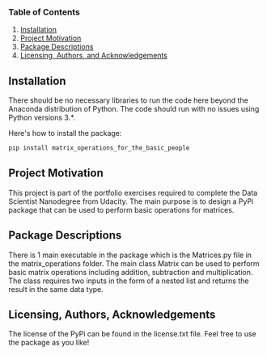 ### Table of Contents

1. [Installation](#installation)
2. [Project Motivation](#motivation)
3. [Package Descriptions](#files)
4. [Licensing, Authors, and Acknowledgements](#licensing)

## Installation <a name="installation"></a>

There should be no necessary libraries to run the code here beyond the Anaconda distribution of Python.  The code should run with no issues using Python versions 3.*.

Here's how to install the package:
   ```sh
   pip install matrix_operations_for_the_basic_people
   ```
## Project Motivation<a name="motivation"></a>

This project is part of the portfolio exercises required to complete the Data Scientist Nanodegree from Udacity. The main purpose is to design a PyPi package that can be used to perform basic operations for matrices.

## Package Descriptions <a name="files"></a>

There is 1 main executable in the package which is the Matrices.py file in the matrix_operations folder. The main class Matrix can be used to perform basic matrix operations including addition, subtraction and multiplication. The class requires two inputs in the form of a nested list and returns the result in the same data type. 

## Licensing, Authors, Acknowledgements<a name="licensing"></a>

The license of the PyPi can be found in the license.txt file. Feel free to use the package as you like!
